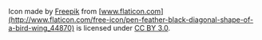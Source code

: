 Icon made by [Freepik](http://www.freepik.com) from
[www.flaticon.com](http://www.flaticon.com/free-icon/pen-feather-black-diagonal-shape-of-a-bird-wing_44870)
is licensed under [CC BY
3.0](http://creativecommons.org/licenses/by/3.0/).
